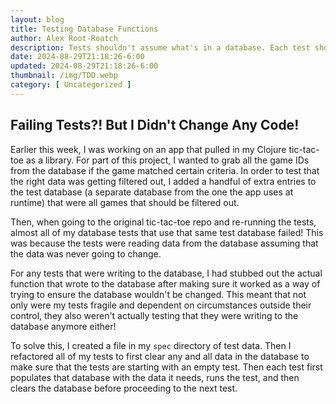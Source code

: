 ```yaml
---
layout: blog
title: Testing Database Functions
author: Alex Root-Roatch
description: Tests shouldn't assume what's in a database. Each test should populate and delete the test data each time.
date: 2024-08-29T21:18:26-6:00
updated: 2024-08-29T21:18:26-6:00
thumbnail: /img/TDD.webp
category: [ Uncategorized ]
---
```


## Failing Tests?! But I Didn't Change Any Code!

Earlier this week, I was working on an app that pulled in my Clojure tic-tac-toe as a library. For part of this project, I wanted to grab all the game IDs from the database if the game matched certain criteria. In order to test that the right data was getting filtered out, I added a handful of extra entries to the test database (a separate database from the one the app uses at runtime) that were all games that should be filtered out. 

Then, when going to the original tic-tac-toe repo and re-running the tests, almost all of my database tests that use that same test database failed! This was because the tests were reading data from the database assuming that the data was never going to change. 

For any tests that were writing to the database, I had stubbed out the actual function that wrote to the database after making sure it worked as a way of trying to ensure the database wouldn't be changed. This meant that not only were my tests fragile and dependent on circumstances outside their control, they also weren't actually testing that they were writing to the database anymore either!

To solve this, I created a file in my `spec` directory of test data. Then I refactored all of my tests to first clear any and all data in the database to make sure that the tests are starting with an empty test. Then each test first populates that database with the data it needs, runs the test, and then clears the database before proceeding to the next test. 
